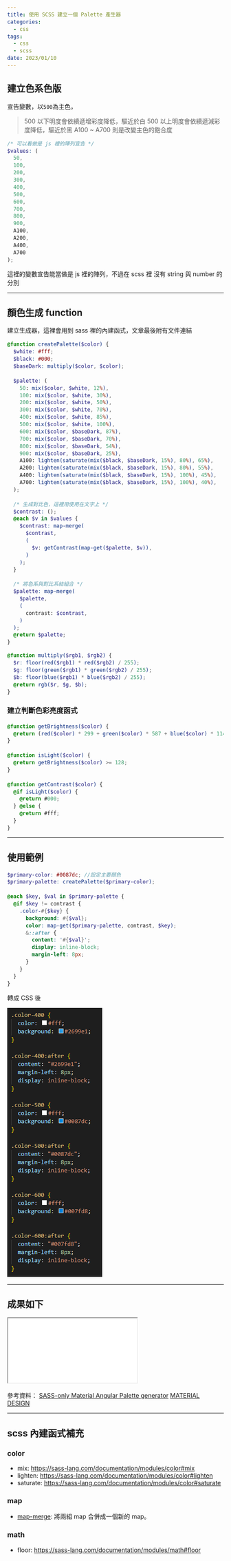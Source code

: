 ```yaml
---
title: 使用 SCSS 建立一個 Palette 產生器
categories:
  - css
tags:
  - css
  - scss
date: 2023/01/10
---
```


## 建立色系色版

宣告變數，以`500`為主色，

> 500 以下明度會依續遞增彩度降低，驅近於白
> 500 以上明度會依續遞減彩度降低，驅近於黑
> A100 ~ A700 則是改變主色的飽合度

```scss
/* 可以看做是 js 裡的陣列宣告 */
$values: (
  50,
  100,
  200,
  300,
  400,
  500,
  600,
  700,
  800,
  900,
  A100,
  A200,
  A400,
  A700
);
```

這裡的變數宣告能當做是 js 裡的陣列，不過在 scss 裡 沒有 string 與 number 的分別

---

## 顏色生成 function

建立生成器，這裡會用到 sass 裡的內建函式，文章最後附有文件連結

```scss
@function createPalette($color) {
  $white: #fff;
  $black: #000;
  $baseDark: multiply($color, $color);

  $palette: (
    50: mix($color, $white, 12%),
    100: mix($color, $white, 30%),
    200: mix($color, $white, 50%),
    300: mix($color, $white, 70%),
    400: mix($color, $white, 85%),
    500: mix($color, $white, 100%),
    600: mix($color, $baseDark, 87%),
    700: mix($color, $baseDark, 70%),
    800: mix($color, $baseDark, 54%),
    900: mix($color, $baseDark, 25%),
    A100: lighten(saturate(mix($black, $baseDark, 15%), 80%), 65%),
    A200: lighten(saturate(mix($black, $baseDark, 15%), 80%), 55%),
    A400: lighten(saturate(mix($black, $baseDark, 15%), 100%), 45%),
    A700: lighten(saturate(mix($black, $baseDark, 15%), 100%), 40%),
  );

  /* 生成對比色，這裡用使用在文字上 */
  $contrast: ();
  @each $v in $values {
    $contrast: map-merge(
      $contrast,
      (
        $v: getContrast(map-get($palette, $v)),
      )
    );
  }

  /* 將色系與對比系結組合 */
  $palette: map-merge(
    $palette,
    (
      contrast: $contrast,
    )
  );
  @return $palette;
}
```

```scss
@function multiply($rgb1, $rgb2) {
  $r: floor(red($rgb1) * red($rgb2) / 255);
  $g: floor(green($rgb1) * green($rgb2) / 255);
  $b: floor(blue($rgb1) * blue($rgb2) / 255);
  @return rgb($r, $g, $b);
}
```

### 建立判斷色彩亮度函式

```scss
@function getBrightness($color) {
  @return (red($color) * 299 + green($color) * 587 + blue($color) * 114) / 1000;
}

@function isLight($color) {
  @return getBrightness($color) >= 128;
}

@function getContrast($color) {
  @if isLight($color) {
    @return #000;
  } @else {
    @return #fff;
  }
}
```

---

## 使用範例

```scss
$primary-color: #0087dc; //設定主要顏色
$primary-palette: createPalette($primary-color);

@each $key, $val in $primary-palette {
  @if $key != contrast {
    .color-#{$key} {
      background: #{$val};
      color: map-get($primary-palette, contrast, $key);
      &::after {
        content: '#{$val}';
        display: inline-block;
        margin-left: 8px;
      }
    }
  }
}
```

轉成 CSS 後

<img src="/assets/images/css/css_palette_generator/Y30eUVN.png" />

---

## 成果如下

<iframe src="//codepen.io/mtw/embed/XWBMVKL/"></iframe>

參考資料：
[SASS-only Material Angular Palette generator](https://sparagino.it/2020/06/09/sass-only-material-angular-palette-generator/)
[MATERIAL DESIGN](http://mcg.mbitson.com/)

---

## scss 內建函式補充

### color

- mix: https://sass-lang.com/documentation/modules/color#mix
- lighten: https://sass-lang.com/documentation/modules/color#lighten
- saturate: https://sass-lang.com/documentation/modules/color#saturate

### map

- [map-merge](https://sass-lang.com/documentation/modules/map#merge): 將兩組 map 合併成一個新的 map。

### math

- floor: https://sass-lang.com/documentation/modules/math#floor
